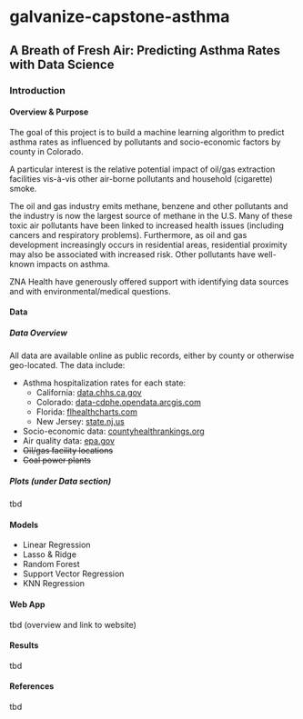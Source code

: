 # galvanize-capstone-asthma
## A Breath of Fresh Air: Predicting Asthma Rates with Data Science

### Introduction
#### Overview & Purpose				
The goal of this project is to build a machine learning algorithm to predict asthma rates as influenced by pollutants and socio-economic factors by county in Colorado.

A particular interest is the relative potential impact of oil/gas extraction facilities vis-à-vis other air-borne pollutants and household (cigarette) smoke.    

The oil and gas industry emits methane, benzene and other pollutants and the industry is now the largest source of methane in the U.S. Many of these toxic air pollutants have been linked to increased health issues (including cancers and respiratory problems).  Furthermore, as oil and gas development increasingly occurs in residential areas, residential proximity may also be associated with increased risk.  Other pollutants have well-known impacts on asthma.

ZNA Health have generously offered support with identifying data sources and with environmental/medical questions.

#### Data
##### Data Overview
All data are available online as public records, either by county or otherwise geo-located.  The data include:
* Asthma hospitalization rates for each state:
  * California: [data.chhs.ca.gov](https://data.chhs.ca.gov/dataset/asthma-ed-visit-rates-lghc-indicator-07)
  * Colorado: [data-cdphe.opendata.arcgis.com](https://data-cdphe.opendata.arcgis.com/datasets/asthma-hospitalization-rate-counties)
  * Florida: [flhealthcharts.com](http://www.flhealthcharts.com/charts/OtherIndicators/NonVitalIndDataViewer.aspx?cid=0341)
  * New Jersey: [state.nj.us](https://www26.state.nj.us/doh-shad/indicator/view/NJASTHMAHOSP.countyAAR.html)
* Socio-economic data:  [countyhealthrankings.org](http://www.countyhealthrankings.org/rankings/data)
* Air quality data: [epa.gov](https://aqs.epa.gov/aqsweb/airdata/download_files.html)
* ~~Oil/gas facility locations~~
* ~~Coal power plants~~

##### Plots (under Data section)
tbd
#### Models
* Linear Regression
* Lasso & Ridge
* Random Forest
* Support Vector Regression
* KNN Regression

#### Web App
tbd (overview and link to website)
#### Results
tbd
#### References
tbd
